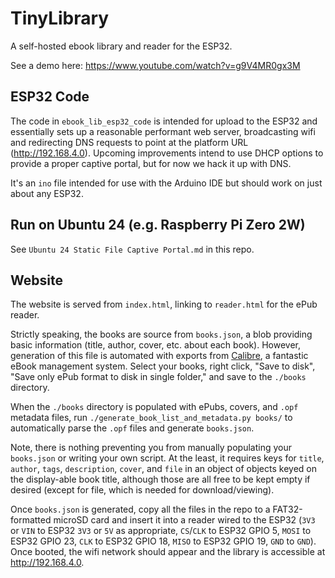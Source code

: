 # TinyLibrary

A self-hosted ebook library and reader for the ESP32.

See a demo here: https://www.youtube.com/watch?v=g9V4MR0gx3M

## ESP32 Code

The code in `ebook_lib_esp32_code` is intended for upload to the ESP32 and essentially sets up a reasonable performant web server, broadcasting wifi and redirecting DNS requests to point at the platform URL (http://192.168.4.0). Upcoming improvements intend to use DHCP options to provide a proper captive portal, but for now we hack it up with DNS.

It's an `ino` file intended for use with the Arduino IDE but should work on just about any ESP32.

## Run on Ubuntu 24 (e.g. Raspberry Pi Zero 2W)

See `Ubuntu 24 Static File Captive Portal.md` in this repo.

## Website

The website is served from `index.html`, linking to `reader.html` for the ePub reader.

Strictly speaking, the books are source from `books.json`, a blob providing basic information (title, author, cover, etc. about each book). However, generation of this file is automated with exports from [Calibre](https://calibre-ebook.com/), a fantastic eBook management system. Select your books, right click, "Save to disk", "Save only ePub format to disk in single folder," and save to the `./books` directory.

When the `./books` directory is populated with ePubs, covers, and `.opf` metadata files, run `./generate_book_list_and_metadata.py books/` to automatically parse the `.opf` files and generate `books.json`.

Note, there is nothing preventing you from manually populating your `books.json` or writing your own script. At the least, it requires keys for `title`, `author`, `tags`, `description`, `cover`, and `file` in an object of objects keyed on the display-able book title, although those are all free to be kept empty if desired (except for file, which is needed for download/viewing).

Once `books.json` is generated, copy all the files in the repo to a FAT32-formatted microSD card and insert it into a reader wired to the ESP32 (`3V3` or `VIN` to ESP32 `3V3` or `5V` as appropriate, `CS`/`CLK` to ESP32 GPIO 5, `MOSI` to ESP32 GPIO 23, `CLK` to ESP32 GPIO 18, `MISO` to ESP32 GPIO 19, `GND` to `GND`). Once booted, the wifi network should appear and the library is accessible at http://192.168.4.0.
